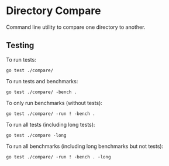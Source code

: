 # Directory Compare

Command line utility to compare one directory to another.

## Testing

To run tests:

`go test ./compare/`

To run tests and benchmarks:

`go test ./compare/ -bench .`

To only run benchmarks (without tests):

`go test ./compare/ -run ! -bench .`

To run all tests (including long tests):

`go test ./compare -long`

To run all benchmarks (including long benchmarks but not tests):

`go test ./compare/ -run ! -bench . -long`
